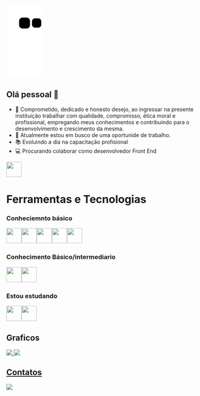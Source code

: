 ![Snake animation](https://github.com/AntonioAugustoMorais/Augusto-Morais/blob/output/github-contribution-grid-snake.svg)

## Olá pessoal 👋

- 🚀 Comprometido, dedicado e honesto desejo, ao ingressar na presente instituição trabalhar com qualidade, compromisso, ética moral e profissional, empregando meus conhecimentos e contribuindo para o desenvolvimento e crescimento da mesma.
- 💼 Atualmente estou em busco de uma oportunide de trabalho. 
- 📚 Evoluindo a dia na capacitação profisional
- 💻 Procurando colaborar como desenvolvedor Front End

<img src="https://myoctocat.com/build-your-octocat/" width="40" height="40" /> 

<h1> Ferramentas e Tecnologias </h1>

<h3> Conheciemnto básico </h3>

<img src="https://cdn.jsdelivr.net/gh/devicons/devicon/icons/git/git-plain.svg" width="40" height="40" /><img src="https://cdn.jsdelivr.net/gh/devicons/devicon/icons/linux/linux-original.svg" width="40" height="40" /><img src="https://cdn.jsdelivr.net/gh/devicons/devicon/icons/mysql/mysql-plain.svg" width="40" height="40" /><img src="https://cdn.jsdelivr.net/gh/devicons/devicon/icons/googlecloud/googlecloud-original.svg" width="40" height="40" /><img src="https://cdn.jsdelivr.net/gh/devicons/devicon/icons/python/python-original-wordmark.svg" width="40" height="40" />

<h3> Conhecimento Básico/intermediario </h3> 

<img src="https://cdn.jsdelivr.net/gh/devicons/devicon/icons/html5/html5-plain-wordmark.svg" width="40" height="40" /><img src="https://cdn.jsdelivr.net/gh/devicons/devicon/icons/css3/css3-plain-wordmark.svg" width="40" height="40" />

<h3> Estou estudando </h3>

<img src="https://cdn.jsdelivr.net/gh/devicons/devicon/icons/javascript/javascript-original.svg" width="40" height="40" /><img src="https://cdn.jsdelivr.net/gh/devicons/devicon/icons/react/react-original-wordmark.svg" width="40" height="40" />

<h2> Graficos </h2>

<div>
<a href="https://github.com/AntonioAugustoMorais">
<img height="180em" src="https://github-readme-stats.vercel.app/api/top-langs/?username=AntonioAugustoMorais&layout=compact&langs_count=7&theme=dracula"/>
<img height="180em" src="https://github-readme-stats.vercel.app/api?username=AntonioAugustoMorais&show_icons=true&theme=dracula&include_all_commits=true&count_private=true"/>
</div>

<h2> Contatos </h2>

<div>
<a href="https://www.linkedin.com/in/augusto-m-5718611a1/" target="_blank"><img src="https://img.shields.io/badge/-LinkedIn-%230077B5?style=for-the-badge&logo=linkedin&logoColor=white" target="_blank"></a>
</div>
